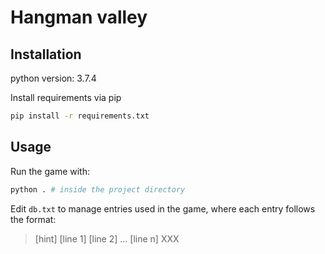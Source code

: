 # Hangman valley

## Installation
python version: 3.7.4

Install requirements via pip
```sh
pip install -r requirements.txt
```

## Usage
Run the game with:
```sh
python . # inside the project directory
``` 

Edit `db.txt` to manage entries used in the game, where each entry follows the format:
> [hint]
> [line 1]
> [line 2]
...
> [line n]
> XXX
